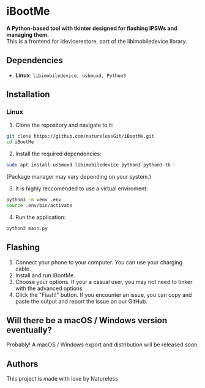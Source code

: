 # iBootMe
**A Python-based tool with tkinter designed for flashing IPSWs and managing them.** \
This is a frontend for idevicerestore, part of the libimobiledevice library.

## Dependencies
- **Linux**: `libimobiledevice, usbmuxd, Python3`

## Installation
### Linux
1. Clone the repository and navigate to it:

```bash
git clone https://github.com/naturelessGit/iBootMe.git
cd iBootMe
```

2. Install the required dependencies:

```bash
sudo apt install usbmuxd libimobiledevice python3 python3-tk
```

(Package manager may vary depending on your system.)

3. It is highly reccomended to use a virtual enviroment:

```bash
python3 -m venv .env
source .env/bin/activate
```

4. Run the application:

```bash
python3 main.py
```

## Flashing
1. Connect your phone to your computer. You can use your charging cable. 
2. Install and run iBootMe. 
3. Choose your options. If your a casual user, you may not need to tinker with the advanced options 
4. Click the "Flash!" button. If you encounter an issue, you can copy and paste the output and report the issue on our GitHub.

## Will there be a macOS / Windows version eventually?
Probably! A macOS / Windows export and distribution will be released soon.

## Authors 
This project is made with love by Natureless

